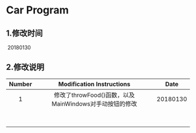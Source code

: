 # Car Program

## 1.修改时间

​	20180130

## 2.修改说明

| Number |       Modification Instructions        |   Date   |
| :----: | :------------------------------------: | :------: |
|   1    | 修改了throwFood()函数，以及MainWindows对手动按钮的修改 | 20180130 |
|        |                                        |          |
|        |                                        |          |
|        |                                        |          |
|        |                                        |          |
|        |                                        |          |
|        |                                        |          |
|        |                                        |          |
|        |                                        |          |

